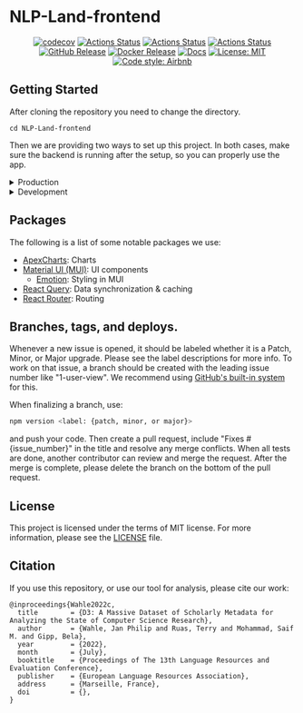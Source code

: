 # NLP-Land-frontend

<p style="text-align:center">
<a href="https://codecov.io/gh/gipplab/NLP-Land-frontend"><img alt="codecov" src="https://codecov.io/gh/gipplab/NLP-Land-frontend/branch/main/graph/badge.svg?token=FW8MXQX5XK"/></a>
<a href="https://github.com/gipplab/NLP-Land-frontend/actions/workflows/branch.yaml"><img alt="Actions Status" src="https://github.com/gipplab/NLP-Land-frontend/actions/workflows/branch.yaml/badge.svg"></a>
<a href="https://github.com/gipplab/NLP-Land-frontend/actions/workflows/release.yaml"><img alt="Actions Status" src="https://github.com/gipplab/NLP-Land-frontend/actions/workflows/release.yaml/badge.svg?branch=dev"></a>  
<a href="https://github.com/gipplab/NLP-Land-frontend/actions/workflows/main.yaml"><img alt="Actions Status" src="https://github.com/gipplab/NLP-Land-frontend/actions/workflows/main.yaml/badge.svg"></a>
<a href="https://github.com/gipplab/NLP-Land-frontend/releases"><img alt="GitHub Release" src="https://img.shields.io/github/v/release/gipplab/NLP-Land-frontend?sort=semver"></a>
<a href="https://hub.docker.com/repository/docker/jpelhaw/nlp-land-frontend"><img alt="Docker Release" src="https://img.shields.io/docker/v/jpelhaw/nlp-land-frontend?label=Docker"></a>
<a href="https://gipplab.github.io/NLP-Land-frontend/"><img alt="Docs" src="https://img.shields.io/badge/Docs-gh--pages-blue"></a>
<a href="https://github.com/gipplab/NLP-Land-frontend/blob/master/LICENSE"><img alt="License: MIT" src="https://black.readthedocs.io/en/stable/_static/license.svg"></a>
<a href="https://github.com/airbnb/javascript"><img alt="Code style: Airbnb" src="https://img.shields.io/badge/codestyle-Airbnb-success"></a>
</p>

## Getting Started
After cloning the repository you need to change the directory.
```shell
cd NLP-Land-frontend
```
Then we are providing two ways to set up this project.
In both cases, make sure the backend is running after the setup, so you can properly use the app. 

<details> <summary> Production </summary>

First you need to create an `.env.production` file.
You can copy the `.env.development` file, if you do not intent to change the default values:
```shell
cp .env.development .env.production
```

Then you need to install all dependencies with
```shell
npm install --production
```
and build the project using
```shell
npm run build
```
It correctly bundles React in production mode and optimizes the build for the best performance.
The build is minified and the filenames include the hashes.

Lastly, deploy the project (see [here](https://create-react-app.dev/docs/deployment/) for alternatives) with
```shell
npm install -g serve
serve -s build -l 3001
```
and visit it in your browser on [http://localhost:3001](http://localhost:3001).
</details>
<details> <summary> Development </summary>

First, you need to install all dependencies using
```shell
npm install
```

Then you can run the app in development mode with
```shell
npm start
```
and visit it in your browser on [http://localhost:3001](http://localhost:3001).
The page will reload if you make edits, and you will see any lint errors in the console.
</details>


## Packages
The following is a list of some notable packages we use:
- [ApexCharts](https://apexcharts.com/react-chart-demos/): Charts
- [Material UI (MUI)](https://mui.com/): UI components
  - [Emotion](https://emotion.sh/docs/introduction): Styling in MUI
- [React Query](https://react-query.tanstack.com/): Data synchronization & caching
- [React Router](https://reactrouter.com/): Routing


## Branches, tags, and deploys.
Whenever a new issue is opened, it should be labeled whether it is a Patch, Minor, or Major upgrade. Please see the label descriptions for more info.
To work on that issue, a branch should be created with the leading issue number like "1-user-view".
We recommend using [GitHub's built-in system](https://docs.github.com/en/issues/tracking-your-work-with-issues/creating-a-branch-for-an-issue) for this.

When finalizing a branch, use:
```sh
npm version <label: {patch, minor, or major}>
```
and push your code. Then create a pull request, include "Fixes #{issue_number}" in the title and resolve any merge conflicts. When all tests are done, another contributor can review and merge the request.
After the merge is complete, please delete the branch on the bottom of the pull request.


## License
This project is licensed under the terms of MIT license. For more information, please see the [LICENSE](LICENSE) file.

## Citation
If you use this repository, or use our tool for analysis, please cite our work:
```
@inproceedings{Wahle2022c,
  title        = {D3: A Massive Dataset of Scholarly Metadata for Analyzing the State of Computer Science Research},
  author       = {Wahle, Jan Philip and Ruas, Terry and Mohammad, Saif M. and Gipp, Bela},
  year         = {2022},
  month        = {July},
  booktitle    = {Proceedings of The 13th Language Resources and Evaluation Conference},
  publisher    = {European Language Resources Association},
  address      = {Marseille, France},
  doi          = {},
}
```